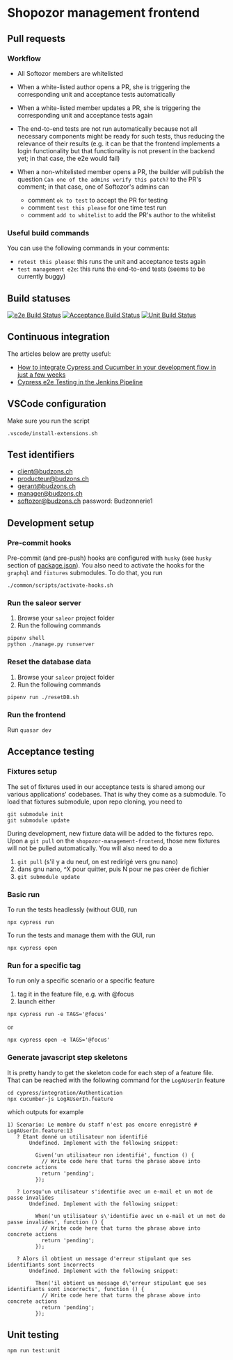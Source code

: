 # Shopozor management frontend

## Pull requests

### Workflow

* All Softozor members are whitelisted
* When a white-listed author opens a PR, she is triggering the corresponding unit and acceptance tests automatically
* When a white-listed member updates a PR, she is triggering the corresponding unit and acceptance tests again
* The end-to-end tests are not run automatically because not all necessary components might be ready for such tests, thus reducing the relevance of their results (e.g. it can be that the frontend implements a login functionality but that functionality is not present in the backend yet; in that case, the e2e would fail) 
* When a non-whitelisted member opens a PR, the builder will publish the question `Can one of the admins verify this patch?` to the PR's comment; in that case, one of Softozor's admins can
 
  * comment `ok to test` to accept the PR for testing
  * comment `test this please` for one time test run
  * comment `add to whitelist` to add the PR's author to the whitelist

### Useful build commands

You can use the following commands in your comments:

* `retest this please`: this runs the unit and acceptance tests again
* `test management e2e`: this runs the end-to-end tests (seems to be currently buggy)

## Build statuses

[![e2e Build Status](http://shopozor-ci.hidora.com/buildStatus/icon?job=shopozor-management-e2e&subject=e2e%20tests)](http://shopozor-ci.hidora.com/job/shopozor-management-e2e/)
[![Acceptance Build Status](http://shopozor-ci.hidora.com/buildStatus/icon?job=shopozor-management-frontend-acceptance&subject=acceptance%20tests)](http://shopozor-ci.hidora.com/job/shopozor-management-frontend-acceptance/)
[![Unit Build Status](http://shopozor-ci.hidora.com/buildStatus/icon?job=shopozor-management-frontend-unit&subject=unit%20tests)](http://shopozor-ci.hidora.com/job/shopozor-management-frontend-unit/)

## Continuous integration

The articles below are pretty useful:

* [How to integrate Cypress and Cucumber in your development flow in just a few weeks](https://medium.com/@itortv/how-to-integrate-cypress-and-cucumber-in-your-development-flow-in-just-a-few-weeks-96a46ac9165a)
* [Cypress e2e Testing in the Jenkins Pipeline](https://medium.com/@ronnieschaniel/cypress-e2e-testing-in-the-jenkins-pipeline-cc0a0df29fb6)

## VSCode configuration

Make sure you run the script

```
.vscode/install-extensions.sh
```

## Test identifiers

* client@budzons.ch
* producteur@budzons.ch
* gerant@budzons.ch
* manager@budzons.ch
* softozor@budzons.ch
password: Budzonnerie1

## Development setup

### Pre-commit hooks

Pre-commit (and pre-push) hooks are configured with `husky` (see `husky` section of [package.json](package.json)). You also need to activate the hooks for the `graphql` and `fixtures` submodules. To do that, you run 

```
./common/scripts/activate-hooks.sh
```

### Run the saleor server

1. Browse your `saleor` project folder
2. Run the following commands

```
pipenv shell
python ./manage.py runserver
```

### Reset the database data

1. Browse your `saleor` project folder
2. Run the following commands

```
pipenv run ./resetDB.sh
```

### Run the frontend

Run `quasar dev`

## Acceptance testing

### Fixtures setup

The set of fixtures used in our acceptance tests is shared among our various applications' codebases. That is why they come as a submodule. To load that fixtures submodule, upon repo cloning, you need to 

```
git submodule init
git submodule update
```

During development, new fixture data will be added to the fixtures repo. Upon a `git pull` on the `shopozor-management-frontend`, those new fixtures will not be pulled automatically. You will also need to do a 

1. `git pull` (s'il y a du neuf, on est redirigé vers gnu nano)
2. dans gnu nano, ^X pour quitter, puis N pour ne pas créer de fichier
3. `git submodule update`

### Basic run

To run the tests headlessly (without GUI), run

```
npx cypress run
```

To run the tests and manage them with the GUI, run

```
npx cypress open
```

### Run for a specific tag

To run only a specific scenario or a specific feature

1. tag it in the feature file, e.g. with @focus
2. launch either

```
npx cypress run -e TAGS='@focus'
```

or

```
npx cypress open -e TAGS='@focus'
```

### Generate javascript step skeletons

It is pretty handy to get the skeleton code for each step of a feature file. That can be reached with the following command for the `LogAUserIn` feature

```
cd cypress/integration/Authentication
npx cucumber-js LogAUserIn.feature
```

which outputs for example

```
1) Scenario: Le membre du staff n'est pas encore enregistré # LogAUserIn.feature:13
   ? Etant donné un utilisateur non identifié
       Undefined. Implement with the following snippet:

         Given('un utilisateur non identifié', function () {
           // Write code here that turns the phrase above into concrete actions
           return 'pending';
         });

   ? Lorsqu'un utilisateur s'identifie avec un e-mail et un mot de passe invalides
       Undefined. Implement with the following snippet:

         When('un utilisateur s\'identifie avec un e-mail et un mot de passe invalides', function () {
           // Write code here that turns the phrase above into concrete actions
           return 'pending';
         });

   ? Alors il obtient un message d'erreur stipulant que ses identifiants sont incorrects
       Undefined. Implement with the following snippet:

         Then('il obtient un message d\'erreur stipulant que ses identifiants sont incorrects', function () {
           // Write code here that turns the phrase above into concrete actions
           return 'pending';
         });
```
## Unit testing

```
npm run test:unit
```
